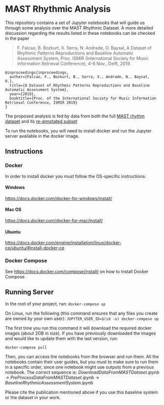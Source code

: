# MAST Rhythmic Analysis 

This repository contains a set of Jupyter notebooks that will guide us through some analysis over the MAST Rhythmic Dataset. A more detailed discussion regarding the results listed in these notebooks can be checked in the paper 

> F. Falcao, B. Bozkurt, X. Serra, N. Andrade, O. Baysal, A Dataset of Rhythmic Patterns Reproductions and Baseline Automatic Assessment System, Proc. ISMIR (International Society for Music Information Retrieval Conference), 4-8 Nov., Delft, 2019.
```
@inproceedings{inproceedings,
  author={Falcao, F., Bozkurt, B., Serra, X., Andrade, N., Baysal, O.},
  title={A Dataset of Rhythmic Patterns Reproductions and Baseline Automatic Assessment System},
  year={2019},
  booktitle={Proc. of the International Society for Music Information Retrieval Conference, ISMIR 2019}
}
```

The proposed analysis is fed by data from both the full [MAST rhythm dataset](https://zenodo.org/record/2620357#.XOXfT3UzZuQ) and its [re-annotated subset](https://zenodo.org/record/2619499)

To run the notebooks, you will need to install docker and run the Jupyter server available in the docker image.

## Instructions

### Docker
In order to install docker you must follow the OS-specific instructions:

#### Windows
https://docs.docker.com/docker-for-windows/install/

#### Mac OS
https://docs.docker.com/docker-for-mac/install/

#### Ubuntu
https://docs.docker.com/engine/installation/linux/docker-ce/ubuntu/#install-docker-ce

### Docker Compose
See https://docs.docker.com/compose/install/ on how to install Docker Compose

## Running Server

In the root of your project, run:
`docker-compose up`

On Linux, run the following (this command ensures that any files you create are owned by your own user):
`JUPYTER_USER_ID=$(id -u) docker-compose up`

The first time you run this command it will download the required docker images (about 2GB in size). If you have previously downloaded the images and would like to update them with the last version, run:

`docker-compose pull`

Then, you can access the notebooks from the browser and run them. All the notebooks contain their user guides, but you must to make sure to run them in a specific order, since one notebook might use outputs from a previous notebook. The correct sequence is: _DownloadDataFromMASTDataset.ipynb_ -> _PreProcessDataFromMASTDataset.ipynb_ -> _BaselineRhythmicAssessmentSystem.ipynb_

Please cite the publication mentioned above if you use this baseline system or the dataset in your work.

